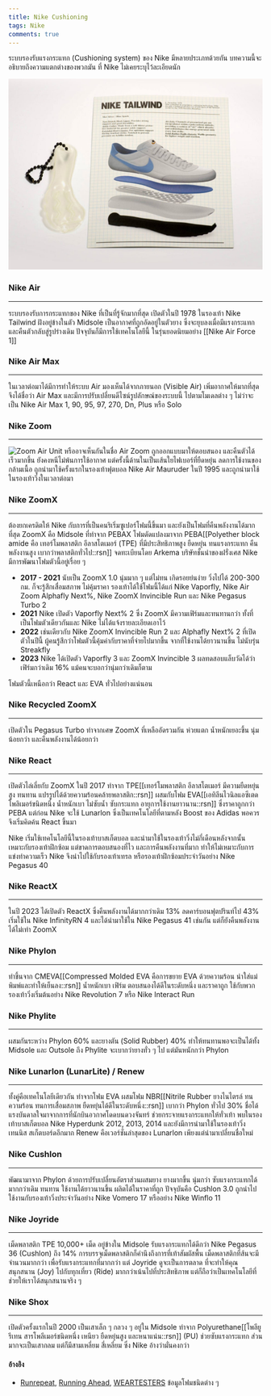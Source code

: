 ```yaml
---
title: Nike Cushioning
tags: Nike
comments: true
---
```


ระบบรองรับแรงกระแทก (Cushioning system) ของ Nike มีหลายประเภทด้วยกัน บทความนี้จะอธิบายถึงความแตกต่างของพวกมัน ที่ Nike ไม่เคยระบุไว้ละเอียดนัก

![Nike Tailwind](/assets/img/Nike/tailwindair.jpg)

### Nike Air
---

ระบบรองรับการกระแทกของ Nike ที่เป็นที่รู้จักมากที่สุด เปิดตัวในปี 1978 ในรองเท้า Nike Tailwind ฝังอยู่ข้างในตัว Midsole เป็นอากาศที่ถูกอัดอยู่ในตัวยาง ซึ่งจะยุบลงเมื่อมีแรงกระแทก และคืนตัวกลับสู่รูปร่างเดิม ปัจจุบันก็มีการใช้เทคโนโลยีนี้ ในรุ่นยอดนิยมอย่าง [[Nike Air Force 1]]

### Nike Air Max
---

ในเวลาต่อมาได้มีการทำให้ระบบ Air มองเห็นได้จากภายนอก (Visible Air) เพิ่มอากาศให้มากที่สุด จึงได้ชื่อว่า Air Max และมีการปรับเปลี่ยนดีไซน์รูปลักษณ์ของระบบนี้ ไปตามโมเดลต่าง ๆ ไม่ว่าจะเป็น Nike Air Max 1, 90, 95, 97, 270, Dn, Plus หรือ Solo

### Nike Zoom
---

![Zoom Air Unit](https://www.runmagazine.asia/wp-content/uploads/2019/11/Nike_Zoom_Air_How_it_works_43206.gif)
หรืออาจเห็นกันในชื่อ Air Zoom ถูกออกแบบมาให้ตอบสนอง และคืนตัวได้เร็วมากขึ้น ยังคงหนีไม่พ้นการใช้อากาศ แต่ครั้งนี้ด้านในเป็นเส้นใยไฟเบอร์ที่ยืดหยุ่น ลดการใช้งานของกล้ามเนื้อ ถูกนำมาใช้ครั้งแรกในรองเท้าฟุตบอล Nike Air Mauruder ในปี 1995 และถูกนำมาใช้ในรองเท้าวิ่งในเวลาต่อมา

### Nike ZoomX
---

ต้องยกเครดิตให้ Nike กับการที่เป็นคนริเริ่มซูเปอร์โฟมนี้ขึ้นมา และยังเป็นโฟมที่คืนพลังงานได้มากที่สุด ZoomX คือ Midsole ที่ทำจาก PEBAX โฟมดัดแปลงมาจาก PEBA[[Polyether block amide คือ เทอร์โมพลาสติก อีลาสโตเมอร์ (TPE) ที่มีประสิทธิภาพสูง ยืดหยุ่น ทนแรงกระแทก คืนพลังงานสูง เบากว่าพลาสติกทั่วไป::rsn]] จดทะเบียนโดย Arkema บริษัทชั้นนำของฝรั่งเศส Nike มีการพัฒนาโฟมตัวนี้อยู่เรื่อย ๆ

- __2017 - 2021__ นับเป็น ZoomX 1.0 นุ่มมาก ๆ แต่ไม่ทน เกิดรอยย่นง่าย วิ่งไปได้ 200-300 กม. ก็จะรู้สึกเสื่อมสภาพ ไม่คุ้มราคา รองเท้าได้ใช้โฟมนี้ได้แก่ Nike Vaporfly, Nike Air Zoom Alphafly Next%, Nike ZoomX Invincible Run และ Nike Pegasus Turbo 2
- __2021__ Nike เปิดตัว Vaporfly Next% 2 ซึ่ง ZoomX มีความเฟิร์มและทนทานกว่า ทั้งที่เป็นโฟมตัวเดียวกันและ Nike ไม่ได้แจ้งรายละเอียดเอาไว้
- __2022__ เช่นเดียวกับ Nike ZoomX Invincible Run 2 และ Alphafly Next% 2 ที่เปิดตัวในปีนี้ ผู้คนรู้สึกว่าโฟมตัวนี้คุ้มค่ากับราคาที่จ่ายไปมากขึ้น จากที่ใช้งานได้ยาวนานขึ้น ไม่นับรุ่น Streakfly
- __2023__ Nike ได้เปิดตัว Vaporfly 3 และ ZoomX Invincible 3 ผลทดสอบแล็บวัดได้ว่าเฟิร์มกว่าเดิม 16% แม้คนจะบอกว่านุ่มกว่าเดิมก็ตาม

โฟมตัวนี้เหนือกว่า React และ EVA ทั่วไปอย่างแน่นอน

### Nike Recycled ZoomX
---

เปิดตัวใน Pegasus Turbo ทำจากเศษ ZoomX ที่เหลืออัดรวมกัน ห่วยแตก น้ำหนักเยอะขึ้น นุ่มน้อยกว่า และคืนพลังงานได้น้อยกว่า 

### Nike React
---

เปิดตัวไล่เลี่ยกับ ZoomX ในปี 2017 ทำจาก TPE[[เทอร์โมพลาสติก อีลาสโตเมอร์ มีความยืดหยุ่นสูง ทนทาน แปรรูปได้ด้วยความร้อนคล้ายพลาสติก::rsn]] ผสมกับโฟม EVA[[เอทิลีนไวนิลแอซีเตด โพลิเมอร์ขนิดหนึ่ง น้ำหนักเบา ไม่ซับน้ำ ซับกระแทก อายุการใช้งานยาวนาน::rsn]] ซึ่งราคาถูกกว่า PEBA แต่ก่อน Nike จะใช้ Lunarlon ซึ่งเป็นเทคโนโลยีที่ตามหลัง Boost ของ Adidas พอควร จึงเริ่มคิดค้น React ขึ้นมา

Nike เริ่มใช้เทคโนโลยีนี้ในรองเท้าบาสเก็ตบอล และนำมาใช้ในรองเท้าวิ่งไม่กี่เดือนหลังจากนั้น เหมาะกับรองเท้าฝึกซ้อม แต่ขาดการตอบสนองที่ไว และการคืนพลังงานที่มาก ทำให้ไม่เหมาะกับการแข่งทำความเร็ว Nike จึงนำไปใช้กับรองเท้าเทรล หรือรองเท้าฝึกซ้อมประจำวันอย่าง Nike Pegasus 40

### Nike ReactX
---

ในปี 2023 ได้เปิดตัว ReactX ซึ่งคืนพลังงานได้มากกว่าเดิม 13% ลดคาร์บอนฟุตปรินท์ไป 43% เริ่มใช้ใน Nike InfinityRN 4 และได้นำมาใช้ใน Nike Pegasus 41 เช่นกัน แต่ก็ยังคืนพลังงานได้ไม่เท่า ZoomX

### Nike Phylon
---

ทำขึ้นจาก CMEVA[[Compressed Molded EVA คือการขยาย EVA ด้วยความร้อน นำใส่แม่พิมพ์และทำให้เย็นลง::rsn]] น้ำหนักเบา เฟิร์ม ตอบสนองได้ดีในระดับหนึ่ง และราคาถูก ใช้กับพวกรองเท้าวิ่งเริ่มต้นอย่าง Nike Revolution 7 หรือ Nike Interact Run

### Nike Phylite
---

ผสมกันระหว่าง Phylon 60% และยางตัน (Solid Rubber) 40% ทำให้ทนทานพอจะเป็นได้ทั้ง Midsole และ Outsole ถึง Phylite จะเบากว่ายางทั่ว ๆ ไป แต่มันหนักกว่า Phylon

### Nike Lunarlon (LunarLite) / Renew
---

ทั้งคู่คือเทคโนโลยีเดียวกัน ทำจากโฟม EVA ผสมโฟม NBR[[Nitrile Rubber ยางไนไตรล์ ทนความร้อน ทนการเสื่อมสภาพ ยืดหยุ่นได้ดีในระดับหนึ่ง::rsn]] เบากว่า Phylon ทั่วไป 30% ชื่อได้แรงบันดาลใจมาจากการที่นักบินอวกาศโดดบนดวงจันทร์ ช่วยกระจายแรงกระแทกให้ทั่วเท้า พบในรองเท้าบาสเก็ตบอล Nike Hyperdunk 2012, 2013, 2014 และยังมีการนำมาใช้ในรองเท้าวิ่ง เทนนิส สเก็ตบอร์ดอีกมาก Renew คือเวอร์ชั่นล่าสุดของ Lunarlon เพียงแต่นำมาเปลี่ยนชื่อใหม่

### Nike Cushlon
---

พัฒนามาจาก Phylon ด้วยการปรับเปลี่ยนอัตราส่วนผสมยาง ยางมากขึ้น นุ่มกว่า ซับแรงกระแทกได้มากกว่าเดิม ทนทาน ใช้งานได้ยาวนานขึ้น ผลิตได้ในราคาที่ถูก ปัจจุบันคือ Cushlon 3.0 ถูกนำไปใช้งานกับรองเท้าวิ่งประจำวันอย่าง Nike Vomero 17 หรืออย่าง Nike Winflo 11

### Nike Joyride
---

เม็ดพลาสติก TPE 10,000+ เม็ด อยู่ข้างใน Midsole รับแรงกระแทกได้ดีกว่า Nike Pegasus 36 (Cushlon) ถึง 14% การบรรจุเม็ดพลาสติกก็คำนึงถึงการที่เท้าสัมผัสพื้น เม็ดพลาสติกที่ส้นจะมีจำนวนมากกว่า เพื่อรับแรงกระแทกที่มากกว่า แต่ Joyride ดูจะเป็นการตลาด ที่จะทำให้คุณสนุกสนาน (Joy) ไปกับทุกเที่ยว (Ride) มากกว่าเน้นไปที่ประสิทธิภาพ แต่ก็ถือว่าเป็นเทคโนโลยีที่ช่วยให้เราได้สนุกสนานจริง ๆ

### Nike Shox
---

เปิดตัวครั้งแรกในปี 2000 เป็นเสาเล็ก ๆ กลวง ๆ อยู่ใน Midsole ทำจาก Polyurethane[[โพลียูรีเทน สารโพลีเมอร์ชนิดหนึ่ง เหนียว ยืดหยุ่นสูง และหนาแน่น::rsn]] (PU) ช่วยซับแรงกระแทก ส่วนมากจะเป็นเสากลม แต่ก็มีสามเหลี่ยม สี่เหลี่ยม ซึ่ง Nike อ้างว่ามั่นคงกว่า

#### อ้างอิง
- [Runrepeat](https://runrepeat.com/guides/running-shoe-foams-guide), [Running Ahead](https://axiomdesignpdx.wordpress.com/category/midsole/), [WEARTESTERS](https://weartesters.com/nike-cushioning) ข้อมูลโฟมชนิดต่าง ๆ